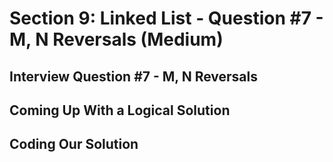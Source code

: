 # Section 9: Linked List - Question #7 - M, N Reversals (Medium) 

## Interview Question #7 - M, N Reversals 

## Coming Up With a Logical Solution 

## Coding Our Solution 